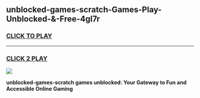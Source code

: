 
## unblocked-games-scratch-Games-Play-Unblocked-&-Free-4gl7r
<h3>
<a href="https://premium76.site?title=unblocked-games-scratch&ref=24A">CLICK TO PLAY</a></h3>
<hr>

<h3>
<a href="https://premium76.site?title=unblocked-games-scratch&ref=24A">CLICK 2 PLAY</a>
  
</h3>

<a href="https://premium76.site?title=unblocked-games-scratch&ref=24A"><img src="https://clearcache.store/games.png"></a>


**unblocked-games-scratch games unblocked: Your Gateway to Fun and Accessible Online Gaming**

